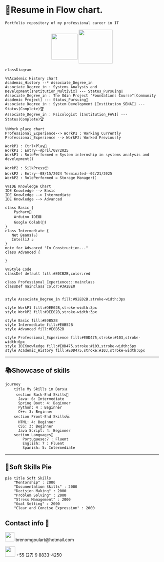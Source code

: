 # 🌊Resume in Flow chart.
````markdown
Portfolio repository of my professional career in IT
````

<p align="center" dir="auto" style="max-width:100%;">
    <img align="center" dir="auto" src="https://img.shields.io/badge/version-1.1-blue" width="85" style= "max-width: 100%;">
    <img align="center" dir="auto" src="https://img.shields.io/badge/license-CC0_1.0-green" width="111" style="max-width: 100%;">
    
</p>

``` mermaid
classDiagram

%%Academic History chart
Academic_History --* Associate_Degree_in
Associate_Degree_in : Systems Analysis and Development[Institution_Multivix] --- Status_Pursuing🏃
Associate_Degree_in : The Odin Project "Foundations Course"[Community Academic Project] --- Status_Pursuing🏃
Associate_Degree_in : System Development [Institution_SENAI] --- Status(Complete)🏆
Associate_Degree_in : Psicologist [Institution_FAVI] --- Status(Complete)🏆

%%Work place chart
Professional_Experience--> WorkP1 : Working Currently
Professional_Experience --> WorkP2: Worked Previously

WorkP1 : Ctrl+Play🚀
WorkP1 : Entry--April/08/2025
WorkP1 : RolePerformed = System internship in systems analysis and development()

WorkP2 : SilkPress📦
WorkP2 : Entry--08/15/2024 Terminated--02/21/2025
WorkP2 : RolePerformed = Storage Manager()

%%IDE Knowledge Chart
IDE Knowledge --> Basic
IDE Knowledge --> Intermediate
IDE Knowledge --> Advanced

class Basic {
    Pycharm🐍
    Arduino IDE🟦
    Google Colab(🐍)
}   
class Intermediate {
   Net Beans(☕)   
   IntelliJ ☕
}
note for Advanced "In Construction..."
class Advanced { 
 
}

%%Style Code
classDef default fill:#E0CB2B,color:red

class Professional_Experience:::mainclass
classDef mainclass color:#3A2BE0


style Associate_Degree_in fill:#92E02B,stroke-width:3px

style WorkP1 fill:#DEE02B,stroke-width:3px
style WorkP2 fill:#DEE02B,stroke-width:3px

style Basic fill:#E0B52B
style Intermediate fill:#E0B52B
style Advanced fill:#E0B52B

style Professional_Experience fill:#E0D475,stroke:#103,stroke-width:6px
style IDEKnowledge fill:#E0D475,stroke:#103,stroke-width:6px
style Academic_History fill:#E0D475,stroke:#103,stroke-width:6px

```
------------
## 📚Showcase of skills 
``` mermaid
journey
    title My Skills in Bars📊
     section Back-End Skills🧠
      Java: 6: Intermediate
      Spring Boot: 4: Beginner 
      Python: 4 : Beginner
      C++: 3: Beginner
    section Front-End Skills💻
      HTML: 4: Beginner
      CSS: 3: Beginner
      Java Script: 4: Beginner
    section Languages📖
        Portuguese:7 : Fluent
        English: 7 : Fluent
        Spanish: 5: Intermediate
```
----
## 🥧Soft Skills Pie
```mermaid
pie title Soft Skills
    "Mentorship" : 2000
    "Documentation Skills" : 2000
    "Decision Making" : 2000
    "Problem Solving" : 2000
    "Stress Management" : 2000
    "Goal Setting" : 2000
    "Clear and Concise Expression" : 2000 
```
## Contact info 📧

<p dir="auto" style="max-width:100%;">
    <img drc="auto" src="https://cdn-icons-png.flaticon.com/512/12588/12588654.png" width="30" style="max-width: 100%;"> brenomgoulart@hotmail.com
</p>
<p>
     <img drc="auto" src="https://cdn-icons-png.flaticon.com/512/3237/3237234.png" width="33" style="max-width: 100%;"> +55 (27) 9 8833-4250
</p>
